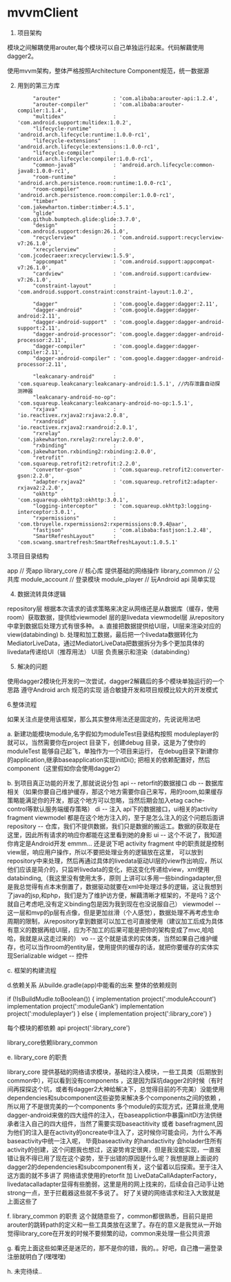 # mvvmClient


1. 项目架构

模块之间解耦使用arouter,每个模块可以自己单独运行起来。代码解藕使用dagger2。

使用mvvm架构，整体严格按照Architecture Component规范，统一数据源


2. 用到的第三方库

            "arouter"                 : 'com.alibaba:arouter-api:1.2.4',
            "arouter-compiler"        : 'com.alibaba:arouter-compiler:1.1.4',
            "multidex"                : 'com.android.support:multidex:1.0.2',
            "lifecycle-runtime"       : 'android.arch.lifecycle:runtime:1.0.0-rc1',
            "lifecycle-extensions"    : 'android.arch.lifecycle:extensions:1.0.0-rc1',
            "lifecycle-compiler"      : 'android.arch.lifecycle:compiler:1.0.0-rc1',
            "common-java8"            : 'android.arch.lifecycle:common-java8:1.0.0-rc1',
            "room-runtime"            : 'android.arch.persistence.room:runtime:1.0.0-rc1',
            "room-compiler"           : 'android.arch.persistence.room:compiler:1.0.0-rc1',
            "timber"                  : 'com.jakewharton.timber:timber:4.5.1',
            "glide"                   : 'com.github.bumptech.glide:glide:3.7.0',
            "design"                  : 'com.android.support:design:26.1.0',
            "recyclerview"            : 'com.android.support:recyclerview-v7:26.1.0',
            "xrecyclerview"           : 'com.jcodecraeer:xrecyclerview:1.5.9',
            "appcompat"               : 'com.android.support:appcompat-v7:26.1.0',
            "cardview"                : 'com.android.support:cardview-v7:26.1.0',
            "constraint-layout"       : 'com.android.support.constraint:constraint-layout:1.0.2',

            "dagger"                  : 'com.google.dagger:dagger:2.11',
            "dagger-android"          : 'com.google.dagger:dagger-android:2.11',
            "dagger-android-support"  : 'com.google.dagger:dagger-android-support:2.11',
            "dagger-android-processor": 'com.google.dagger:dagger-android-processor:2.11',
            "dagger-compiler"         : 'com.google.dagger:dagger-compiler:2.11',
            "dagger-android-compiler" : 'com.google.dagger:dagger-android-processor:2.11',

            "leakcanary-android"      : 'com.squareup.leakcanary:leakcanary-android:1.5.1', //内存泄露自动探测神器
            "leakcanary-android-no-op": 'com.squareup.leakcanary:leakcanary-android-no-op:1.5.1',
            "rxjava"                  : 'io.reactivex.rxjava2:rxjava:2.0.8',
            "rxandroid"               : 'io.reactivex.rxjava2:rxandroid:2.0.1',
            "rxrelay"                 : 'com.jakewharton.rxrelay2:rxrelay:2.0.0',
            "rxbinding"               : 'com.jakewharton.rxbinding2:rxbinding:2.0.0',
            "retrofit"                : 'com.squareup.retrofit2:retrofit:2.2.0',
            "converter-gson"          : 'com.squareup.retrofit2:converter-gson:2.2.0',
            "adapter-rxjava2"         : 'com.squareup.retrofit2:adapter-rxjava2:2.2.0',
            "okhttp"                  : 'com.squareup.okhttp3:okhttp:3.0.1',
            "logging-interceptor"     : 'com.squareup.okhttp3:logging-interceptor:3.0.1',
            "rxpermissions"           : 'com.tbruyelle.rxpermissions2:rxpermissions:0.9.4@aar',
            "fastjson"                : 'com.alibaba:fastjson:1.2.48',
            "SmartRefreshLayout"      : 'com.scwang.smartrefresh:SmartRefreshLayout:1.0.5.1'
            
3.项目目录结构

app                      // 壳app
library_core             // 核心库 提供基础的网络操作
library_common           // 公共库
module_account           // 登录模块
module_player            // 玩Android api 简单实现


4. 数据流转具体逻辑

repository层
根据本次请求的请求策略来决定从网络还是从数据库（缓存，使用room）获取数据，提供给viewmodel 层的是livedata
viewmodel层
从repository中拿到数据后处理方式有很多种。 
a. 直接把数据提供给UI层，UI层来渲染对应的view(databinding)
b. 处理和加工数据，最后把一个livedata数据转化为 MediatorLiveData，通过MediatorLiveData把数据拆分为多个更加具体的livedata传递给UI（推荐用法）
UI层
负责展示和渲染（databinding）

5. 解决的问题

使用dagger2模块化开发的一次尝试，dagger2解藕后的多个模块单独运行的一个思路
遵守Android arch 规范的实现
适合敏捷开发和项目规模比较大的开发模式



6.整体流程

如果关注点是使用该框架，那么其实整体用法还是固定的，先说说用法吧

a. 新建功能模块module,名字假如为moduleTest目录结构按照 moduleplayer的就可以，当然需要你在project 目录下，创建debug 目录，这是为了使你的moduleTest
能够自己起飞，单独作为一个项目来运行， 在debug目录下新建你的application,继承baseapplication实现initDi(); 把相关的依赖配置好，然后component（这里假如你会使用dagger2）

b. 到项目真正功能的开发了,那就说说分包
api        -- retorfit的数据接口
db         -- 数据库相关（如果你要自己维护缓存，那这个地方需要你自己来写，用的room,如果缓存策略能满足你的开发，那这个地方可以忽略，当然后期会加入etag cache-control等默认服务端缓存策略）
di         -- 注入 api下的数据接口，ui相关的activity fragment viewmodel 都是在这个地方注入的，至于是怎么注入的这个问题后面讲
repository -- 仓库，我们不提供数据，我们只是数据的搬运工。数据的获取是在这里，因此所有请求的响应你都能在这里看到她的身影
ui         -- 这个不说了，我知道你肯定是Android开发 emmm... 还是说下吧 activity fragment 中的职责就是控制view层，响应用户操作，所以不要把处理业务的逻辑放在这里，
可以放到repository中来处理，然后再通过具体的livedata驱动UI层的view作出响应，所以他们应该是简介的，只监听livedata的变化，把这变化传递给view，xml使用databinding,（我这里没有使用太多，原则
上讲可以多用一些bindingadapter,但是我总觉得有点本末倒置了，数据驱动就要在xml中处理过多的逻辑，这让我想到了java的jsp,和php，我们是为了维护访方便，解藕清晰才框架的，不是吗？这个就自己考虑吧,没有定义binding包是因为我到现在也没说服自己）
viewmodel  -- 这一层和mvp的p层有点像，但是更加丝滑（个人感觉），数据处理不再考虑生命周期的限制，从repository拿到数据可以加工也可直接使用（建议加工后成为具体有意义的数据再给UI层，应为不加工的后果可能是把你的架构变成了mvc,哈哈哈，我就是从这走过来的）
vo         -- 这个就是请求的实体类，当然如果自己维护缓存，也可以当作room的entity层，使用提供的缓存的话，就把你要缓存的实体实现Serializable
widget     -- 控件

c. 框架的构建流程

d.依赖关系
从builde.gradle(app)中能看的出来 整体的依赖规则

   if (!IsBuildMudle.toBoolean()) {
        implementation project(':moduleAccount')
        implementation project(':moduleGank')
        implementation project(':moduleplayer')
    } else {
        implementation project(':library_core')
    }

每个模块的都依赖   api project(':library_core')

library_core依赖library_common

e.  library_core 的职责

library_core 提供基础的网络请求模块，基础的注入模块，一些工具类（后期放到common中），可以看到没有components ，这是因为踩坑dagger2的时候（有时间再探探这个坑，或者有dagger2大神给解决下，总觉得目前的不完美）没能使用dependencies和subcomponent这些姿势来解决多个components之间的依赖
，所以用了不是很完美的一个components 多个module的实现方式，还算丝滑,使用dagger-android来做的四大组件的注入，在baseappliction中暴露initDi方法供继承者注入自己的四大组件，当然了需要实现baseactitivity 或者 basefragment,因为他们的注入是在activity的oncreate中注入了，这时候你可能会问，为什么不再baseactivity中统一注入呢，
毕竟baseactivity 的handactivity 会holader住所有activity的创建，这个问题我也想过，这姿势肯定很爽，但是我没能实现，一直报错让我不得已用了现在这个姿势，至于出错的原因是什么呢？我想是跟上面说的 dagger2的dependencies和subcomponent有关，这个留着以后探索。至于注入这方面的就不多讲了
网络请求使用的retorfit 加 LiveDataCallAdapterFactory，livedatacalladapter显得有些脆弱，这里是用的网上找来的，后续会自己动手让她strong一点，至于拦截器这些就不多说了。
好了关键的网络请求和注入大致就是上面这些了

f. library_common 的职责
这个就随意些了，common都很熟悉，目前只是把arouter的跳转path的定义和一些工具类放在这里了。存在的意义是我觉从一开始觉得library_core在开发的时候不要频繁的动，common来处理一些公共资源

g. 看完上面这些如果还是迷茫的，那不是你的错，我的。。好吧，自己撸一遍登录注册就明白了(嘿嘿嘿)

h. 未完待续..





